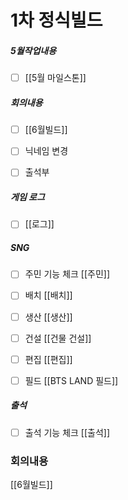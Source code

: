 
# 1차 정식빌드

##### 5월작업내용
- [ ] [[5월 마일스톤]]


##### 회의내용 
- [ ] [[6월빌드]]
- [ ] 닉네임 변경
- [ ] 출석부


##### 게임 로그
- [ ] [[로그]]

##### SNG 
- [ ] 주민 기능 체크 [[주민]]
- [ ] 배치 [[배치]]
- [ ] 생산 [[생산]]
- [ ] 건설 [[건물 건설]]
- [ ] 편집 [[편집]] 
- [ ] 필드 [[BTS LAND 필드]]


##### 출석
- [ ] 출석 기능 체크 [[출석]]



### 회의내용 
[[6월빌드]]
